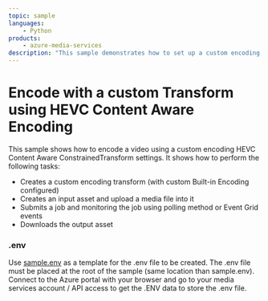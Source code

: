 ```yaml
---
topic: sample
languages:
    - Python
products:
    - azure-media-services
description: "This sample demonstrates how to set up a custom encoding HEVC Content Aware Constrained job."
---
```


# Encode with a custom Transform using HEVC Content Aware Encoding

This sample shows how to encode a video using a custom encoding HEVC Content Aware ConstrainedTransform settings. It shows how to perform the following tasks:

* Creates a custom encoding transform (with custom Built-in Encoding configured)
* Creates an input asset and upload a media file into it
* Submits a job and monitoring the job using polling method or Event Grid events
* Downloads the output asset

### .env

Use [sample.env](../../sample.env) as a template for the .env file to be created. The .env file must be placed at the root of the sample (same location than sample.env).
Connect to the Azure portal with your browser and go to your media services account / API access to get the .ENV data to store the .env file.